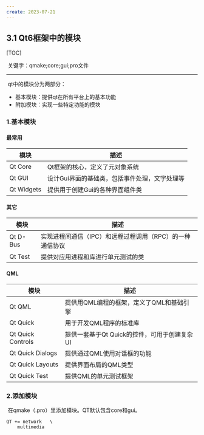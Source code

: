 ```yaml
---
create: 2023-07-21
---
```

## 3.1 Qt6框架中的模块

[TOC]

​	关键字：qmake;core;gui;pro文件

---

​	qt中的模块分为两部分：

* 基本模块：提供qt在所有平台上的基本功能
* 附加模块：实现一些特定功能的模块

### 1.基本模块

#### 最常用

| 模块       | 描述                                          |
| ---------- | --------------------------------------------- |
| Qt Core    | Qt框架的核心，定义了元对象系统                |
| Qt GUI     | 设计Gui界面的基础类，包括事件处理，文字处理等 |
| Qt Widgets | 提供用于创建Gui的各种界面组件类               |

#### 其它

| 模块     | 描述                                                     |
| -------- | -------------------------------------------------------- |
| Qt D-Bus | 实现进程间通信（IPC）和远程过程调用（RPC）的一种通信协议 |
| Qt Test  | 提供对应用进程和库进行单元测试的类                       |

#### QML

| 模块              | 描述                                         |
| ----------------- | -------------------------------------------- |
| Qt QML            | 提供用QML编程的框架，定义了QML和基础引擎     |
| Qt Quick          | 用于开发QML程序的标准库                      |
| Qt Quick Controls | 提供一套基于Qt Quick的控件，可用于创建复杂UI |
| Qt Quick Dialogs  | 提供通过QML使用对话框的功能                  |
| Qt Quick Layouts  | 提供界面布局的QML类型                        |
| Qt Quick Test     | 提供QML的单元测试框架                        |

### 2.添加模块

​	在qmake（.pro）里添加模块。QT默认包含core和gui。

```qmake
QT += network	\
	multimedia
```

